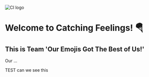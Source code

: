 ![CI logo](https://codeinstitute.s3.amazonaws.com/fullstack/ci_logo_small.png)

# Welcome to Catching Feelings! 🪂

## This is Team 'Our Emojis Got The Best of Us!'

Our ...

TEST can we see this